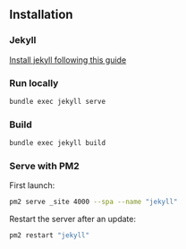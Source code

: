 ## Installation

### Jekyll

[Install jekyll following this guide](https://jekyllrb.com/docs/installation/)

### Run locally

```bash
bundle exec jekyll serve
```

### Build

```bash
bundle exec jekyll build
```

### Serve with PM2

First launch:

```bash
pm2 serve _site 4000 --spa --name "jekyll"
```

Restart the server after an update:

```bash
pm2 restart "jekyll"
```